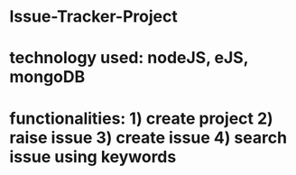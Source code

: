 # Issue-Tracker-Project
# technology used: nodeJS, eJS, mongoDB
# functionalities: 1) create project 2) raise issue 3) create issue 4) search issue using keywords 
                   
